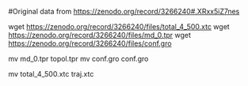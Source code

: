 #Original data from https://zenodo.org/record/3266240#.XRxx5iZ7nes



wget  https://zenodo.org/record/3266240/files/total_4_500.xtc
wget  https://zenodo.org/record/3266240/files/md_0.tpr
wget  https://zenodo.org/record/3266240/files/conf.gro

mv  md_0.tpr topol.tpr
mv  conf.gro conf.gro

mv  total_4_500.xtc traj.xtc
